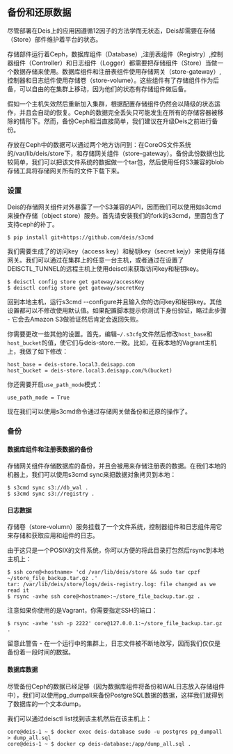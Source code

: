 备份和还原数据
------------


尽管部署在Deis上的应用因遵循12因子的方法学而无状态，Deis却需要在存储（Store）部件维护着平台的状态。

存储部件运行着Ceph，数据库组件（Database）,注册表组件（Registry）,控制器组件（Controller）和日志组件（Logger）都需要把存储组件（Store）当做一个数据存储来使用。数据库组件和注册表组件使用存储网关（store-gateway）,控制器和日志组件使用存储卷（store-volume）。这些组件有了存储组件作为后备，可以自由的在集群上移动，因为他们的状态有存储组件做后备。

假如一个主机失效然后重新加入集群，根据配置存储组件仍然会以降级的状态运作，并且会自动的恢复。Ceph的数据完全丢失只可能发生在所有的存储容器被移除的情形下。然而，备份Ceph相当直接简单，我们建议在升级Deis之前进行备份。



存放在Ceph中的数据可以通过两个地方访问到：在CoreOS文件系统的/var/lib/deis/store下，和存储网关组件（store-gateway）。备份此份数据也比较简单，我们可以把该文件系统的数据做一个tar包，然后使用任何S3兼容的blob存储工具将存储网关所有的文件下载下来。


### 设置

Deis的存储网关组件对外暴露了一个S3兼容的API，因而我们可以使用如s3cmd来操作存储（object store）服务。首先请安装我们的fork的s3cmd，里面包含了支持ceph的补丁。

```
$ pip install git+https://github.com/deis/s3cmd
```

我们需要生成了的访问key（access key）和秘钥key（secret kejy）来使用存储网关。我们可以通过在集群上的任意一台主机，或者通过在设置了DEISCTL_TUNNEL的远程主机上使用deisctl来获取访问key和秘钥key。

```
$ deisctl config store get gateway/accessKey
$ deisctl config store get gateway/secretKey
```

回到本地主机，运行s3cmd --configure并且输入你的访问key和秘钥key。其他设置都可以不修改使用默认值。如果配置脚本提示你测试下身份验证，略过此步骤 - 它会去Amazon S3做验证然后肯定会返回失败。

你需要更改一些其他的设置。首先，编辑`~/.s3cfg`文件然后修改`host_base`和`host_bucket`的值，使它们与deis-store.<your domain>一致。比如，在我本地的Vagrant主机上，我做了如下修改：

```
host_base = deis-store.local3.deisapp.com
host_bucket = deis-store.local3.deisapp.com/%(bucket)
```

你还需要开启`use_path_mode`模式：

```
use_path_mode = True
```

现在我们可以使用s3cmd命令通过存储网关做备份和还原的操作了。

### 备份

#### 数据库组件和注册表数据的备份

存储网关组件存储数据库的备份，并且会被用来存储注册表的数据。在我们本地的机器上，我们可以使用s3cmd sync来把数据对象拷贝到本地：

```
$ s3cmd sync s3://db_wal .
$ s3cmd sync s3://registry .
```

#### 日志数据

存储卷（store-volumn）服务挂载了一个文件系统，控制器组件和日志组件用它来存储和获取应用和组件的日志。

由于这只是一个POSIX的文件系统，你可以方便的将此目录打包然后rsync到本地主机上：

```
$ ssh core@<hostname> 'cd /var/lib/deis/store && sudo tar cpzf ~/store_file_backup.tar.gz .'
tar: /var/lib/deis/store/logs/deis-registry.log: file changed as we read it
$ rsync -avhe ssh core@<hostname>:~/store_file_backup.tar.gz .
```

注意如果你使用的是Vagrant，你需要指定SSH的端口：

```
$ rsync -avhe 'ssh -p 2222' core@127.0.0.1:~/store_file_backup.tar.gz .
```

留意此警告 - 在一个运行中的集群上，日志文件被不断地改写，因而我们仅仅是备份着一段时间的数据。


#### 数据库数据

尽管备份Ceph的数据已经足够（因为数据库组件将备份和WAL日志放入存储组件中），我们可以使用pg_dumpall来备份PostgreSQL数据的数据，这样我们就得到了数据库的一个文本dump。

我们可以通过deisctl list找到该主机然后在该主机上：

```
core@deis-1 ~ $ docker exec deis-database sudo -u postgres pg_dumpall > dump_all.sql
core@deis-1 ~ $ docker cp deis-database:/app/dump_all.sql .
```






